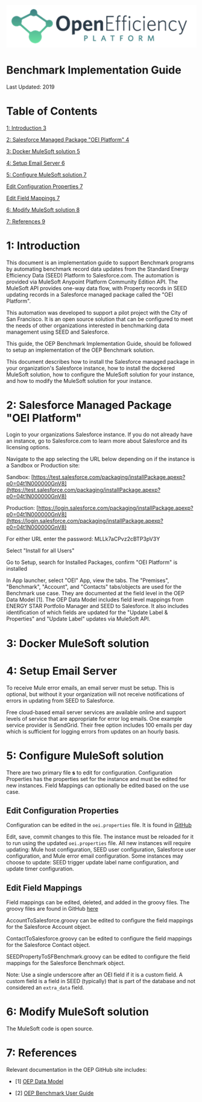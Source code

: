 ![](oep.png)

# **Benchmark Implementation Guide**

Last Updated: 2019

# **Table of Contents**

[1: Introduction 3](#_Toc534371569)

[2: Salesforce Managed Package "OEI Platform" 4](#_Toc534371570)

[3: Docker MuleSoft solution 5](#_Toc534371571)

[4: Setup Email Server 6](#_Toc534371572)

[5: Configure MuleSoft solution 7](#_Toc534371573)

[Edit Configuration Properties 7](#_Toc534371574)

[Edit Field Mappings 7](#_Toc534371575)

[6: Modify MuleSoft solution 8](#_Toc534371576)

[7: References 9](#_Toc534371577)

# **1: Introduction**

This document is an implementation guide to support Benchmark programs by automating benchmark record data updates from the Standard Energy Efficiency Data (SEED) Platform to Salesforce.com. The automation is provided via MuleSoft Anypoint Platform Community Edition API. The MuleSoft API provides one-way data flow, with Property records in SEED updating records in a Salesforce managed package called the "OEI Platform".

This automation was developed to support a pilot project with the City of San Francisco. It is an open source solution that can be configured to meet the needs of other organizations interested in benchmarking data management using SEED and Salesforce.

This guide, the OEP Benchmark Implementation Guide, should be followed to setup an implementation of the OEP Benchmark solution.

This document describes how to install the Salesforce managed package in your organization's Salesforce instance, how to install the dockered MuleSoft solution, how to configure the MuleSoft solution for your instance, and how to modify the MuleSoft solution for your instance.

# 2: Salesforce Managed Package "OEI Platform"

Login to your organizations Salesforce instance. If you do not already have an instance, go to Salesforce.com to learn more about Salesforce and its licensing options.

Navigate to the app selecting the URL below depending on if the instance is a Sandbox or Production site:

Sandbox: [https://test.salesforce.com/packaging/installPackage.apexp?p0=04t1N000000GnV8](https://test.salesforce.com/packaging/installPackage.apexp?p0=04t1N000000GnV8)

Production: [https://login.salesforce.com/packaging/installPackage.apexp?p0=04t1N000000GnV8](https://login.salesforce.com/packaging/installPackage.apexp?p0=04t1N000000GnV8)

For either URL enter the password: MLLk7aCPvz2cBTP3pV3Y

Select "Install for all Users"

Go to Setup, search for Installed Packages, confirm "OEI Platform" is installed

In App launcher, select "OEI" App, view the tabs. The "Premises", "Benchmark", "Account", and "Contacts" tabs/objects are used for the Benchmark use case. They are documented at the field level in the OEP Data Model [1]. The OEP Data Model includes field level mappings from ENERGY STAR Portfolio Manager and SEED to Salesforce. It also includes identification of which fields are updated for the "Update Label & Properties" and "Update Label" updates via MuleSoft API.

# 3: Docker MuleSoft solution

# 4: Setup Email Server

To receive Mule error emails, an email server must be setup. This is optional, but without it your organization will not receive notifications of errors in updating from SEED to Salesforce.

Free cloud-based email server services are available online and support levels of service that are appropriate for error log emails. One example service provider is SendGrid. Their free option includes 100 emails per day which is sufficient for logging errors from updates on an hourly basis.

# 5: Configure MuleSoft solution

There are two primary file **s** to edit for configuration. Configuration Properties has the properties set for the instance and must be edited for new instances. Field Mappings can optionally be edited based on the use case.

## Edit Configuration Properties

Configuration can be edited in the `oei.properties` file. It is found in [GitHub](/SEED%20Benchmark/conf)

Edit, save, commit changes to this file. The instance must be reloaded for it to run using the updated `oei.properties` file. All new instances will require updating: Mule host configuration, SEED user configuration, Salesforce user configuration, and Mule error email configuration. Some instances may choose to update: SEED trigger update label name configuration, and update timer configuration.

## Edit Field Mappings

Field mappings can be edited, deleted, and added in the groovy files. The groovy files are found in GitHub [here](/SEED%20Benchmark/OEI/classes)

AccountToSalesforce.groovy can be edited to configure the field mappings for the Salesforce Account object.

ContactToSalesforce.groovy can be edited to configure the field mappings for the Salesforce Contact object.

SEEDPropertyToSFBenchmark.groovy can be edited to configure the field mappings for the Salesforce Benchmark object.

Note: Use a single underscore after an OEI field if it is a custom field. A custom field is a field in SEED (typically) that is part of the database and not considered an `extra_data` field.

# 6: Modify MuleSoft solution

The MuleSoft code is open source. 

# 7: References

Relevant documentation in the OEP GitHub site includes:

- [1] [OEP Data Model](/Salesforce%20Package/OEP%20Data%20Model.xlsx)

- [2] [OEP Benchmark User Guide](/SEED%20Benchmark/guides/README.md)
